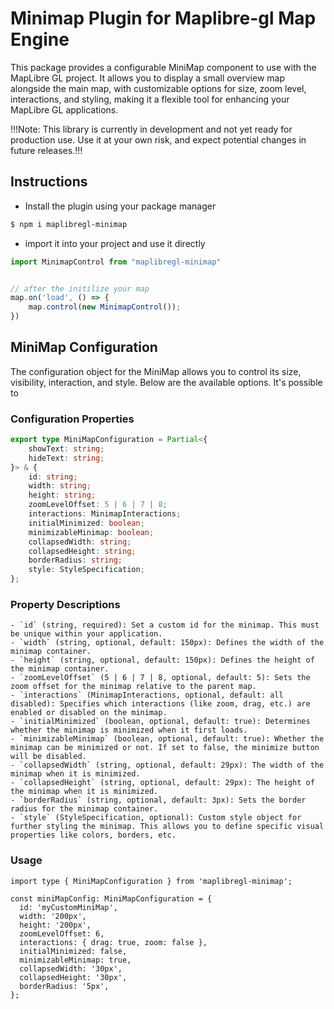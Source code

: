 # Minimap Plugin for Maplibre-gl Map Engine

This package provides a configurable MiniMap component to use with the MapLibre GL project. It allows you to display a small overview map alongside the main map, with customizable options for size, zoom level, interactions, and styling, making it a flexible tool for enhancing your MapLibre GL applications.

!!!Note: This library is currently in development and not yet ready for production use. Use it at your own risk, and expect potential changes in future releases.!!!

## Instructions
- Install the plugin using your package manager
```bash
$ npm i maplibregl-minimap
```

- import it into your project and use it directly

```js
import MinimapControl from "maplibregl-minimap"


// after the initilize your map
map.on('load', () => {
    map.control(new MinimapControl());
})
```

## MiniMap Configuration

The configuration object for the MiniMap allows you to control its size, visibility, interaction, and style. Below are the available options.
It's possible to 

### Configuration Properties
```typescript
export type MiniMapConfiguration = Partial<{
    showText: string;
    hideText: string;
}> & {
    id: string;
    width: string;
    height: string;
    zoomLevelOffset: 5 | 6 | 7 | 8;
    interactions: MinimapInteractions;
    initialMinimized: boolean;
    minimizableMinimap: boolean;
    collapsedWidth: string;
    collapsedHeight: string;
    borderRadius: string;
    style: StyleSpecification;
};
```

### Property Descriptions
    - `id` (string, required): Set a custom id for the minimap. This must be unique within your application.
    - `width` (string, optional, default: 150px): Defines the width of the minimap container.
    - `height` (string, optional, default: 150px): Defines the height of the minimap container.
    - `zoomLevelOffset` (5 | 6 | 7 | 8, optional, default: 5): Sets the zoom offset for the minimap relative to the parent map.
    - `interactions` (MinimapInteractions, optional, default: all disabled): Specifies which interactions (like zoom, drag, etc.) are enabled or disabled on the minimap.
    - `initialMinimized` (boolean, optional, default: true): Determines whether the minimap is minimized when it first loads.
    - `minimizableMinimap` (boolean, optional, default: true): Whether the minimap can be minimized or not. If set to false, the minimize button will be disabled.
    - `collapsedWidth` (string, optional, default: 29px): The width of the minimap when it is minimized.
    - `collapsedHeight` (string, optional, default: 29px): The height of the minimap when it is minimized.
    - `borderRadius` (string, optional, default: 3px): Sets the border radius for the minimap container.
    - `style` (StyleSpecification, optional): Custom style object for further styling the minimap. This allows you to define specific visual properties like colors, borders, etc.

### Usage

```
import type { MiniMapConfiguration } from 'maplibregl-minimap';

const miniMapConfig: MiniMapConfiguration = {
  id: 'myCustomMiniMap',
  width: '200px',
  height: '200px',
  zoomLevelOffset: 6,
  interactions: { drag: true, zoom: false },
  initialMinimized: false,
  minimizableMinimap: true,
  collapsedWidth: '30px',
  collapsedHeight: '30px',
  borderRadius: '5px',
};
```